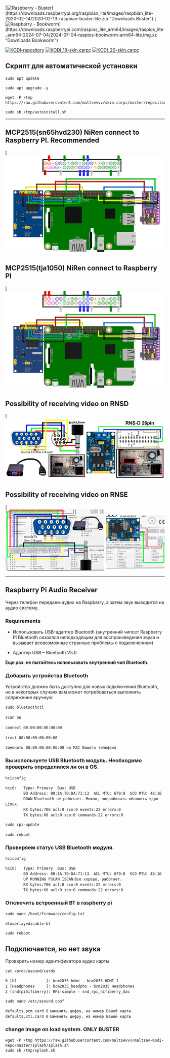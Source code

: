 [![Raspberry - Buster](https://img.shields.io/badge/Raspberry-Buster_(Kodi_18)-blue?logo=raspberrypi&logoColor=red)](https://downloads.raspberrypi.org/raspbian_lite/images/raspbian_lite-2020-02-14/2020-02-13-raspbian-buster-lite.zip "Downloads Buster")
[![Raspberry - Bookworm](https://img.shields.io/badge/Raspberry-Bookworm_(Kodi_20)-blue?logo=raspberrypi&logoColor=red)](https://downloads.raspberrypi.com/raspios_lite_arm64/images/raspios_lite_arm64-2024-07-04/2024-07-04-raspios-bookworm-arm64-lite.img.xz "Downloads Bookworm")

[![KODI-repository](https://img.shields.io/badge/KODI-repository.maltsev_kodi.zip-red?logo=kodi)](https://github.com/maltsevvv/repository-kodi/raw/refs/heads/master/repository.maltsev_kodi.zip "Downloads Repository for auto update skin")
[![KODI_18-skin.carpc](https://img.shields.io/badge/KODI_18-skin.carpc-red?logo=kodi)](https://github.com/maltsevvv/repository-kodi/raw/refs/heads/master/kodi18/skin.carpc/skin.carpc-1.0.5.zip "Downloads Latest Version Skin CarPC for Kodi 18")
[![KODI_20-skin.carpc](https://img.shields.io/badge/KODI_20-skin.carpc-red?logo=kodi)](https://github.com/maltsevvv/repository-kodi/raw/refs/heads/master/kodi20/skin.carpc/skin.carpc-1.0.5.zip "Downloads Latest Version Skin CarPC for Kodi 20")



## Скрипт для автоматической установки  
```
sudo apt update
```

```
sudo apt upgrade -y
```

```
wget -P /tmp https://raw.githubusercontent.com/maltsevvv/skin.carpc/master/repository/autoinstall.sh
```

```
sudo sh /tmp/autoinstall.sh
```

***
## MCP2515(sn65hvd230) NiRen connect to Raspberry PI. Recommended
[![RPI-CAN](https://github.com/maltsevvv/repository-kodi/blob/master/img/rpi+mcp2515sn230+pcm5102.png)

## MCP2515(tja1050) NiRen connect to Raspberry PI
[![RPI-CAN](https://github.com/maltsevvv/repository-kodi/blob/master/img/rpi+mcp2515tja1050+pcm5102.png)

## Possibility of receiving video on RNSD
[![RNSD](https://github.com/maltsevvv/repository-kodi/blob/master/img/rnsd.png)

## Possibility of receiving video on RNSE
[![RNSE](https://github.com/maltsevvv/repository-kodi/blob/master/img/rnse.png)
***
## Raspberry Pi Audio Receiver

Через телефон передаем аудио на Raspberry, а затем звук выводится на аудио систему.

### Requirements

- Использовать USB-адаптер Bluetooth (внутренний чипсет Raspberry Pi Bluetooth оказался неподходящим для воспроизведения звука и вызывает всевозможные странные проблемы с подключением)

- Адаптер USB – Bluetooth V5.0

**Еще раз: не пытайтесь использовать внутренний чип Bluetooth.**

### Добавить устройства Bluetooth

Устройство должно быть доступно для новых подключений Bluetooth, но в некоторых случаях вам может потребоваться выполнить сопряжение вручную:

    sudo bluetoothctl

    scan on

    connect 00:00:00:00:00:00

    trust 00:00:00:00:00:00

 `Заменить 00:00:00:00:00:00 на MAC Вашего телефона`
### Вы используете USB Bluetooth модуль. Необходимо проверить определился ли он в OS.

    hciconfig

`hci0:   Type: Primary  Bus: USB`  
`        BD Address: 00:1A:7D:DA:71:13  ACL MTU: 679:8  SCO MTU: 48:16`  
`        DOWN` `Bluetooth не работает. Можно, попробовать обновить ядро Linux.`  
`        RX bytes:706 acl:0 sco:0 events:22 errors:0`  
`        TX bytes:68 acl:0 sco:0 commands:22 errors:0`  

    sudo rpi-update

    sudo reboot

### Проверяем статyс USB Bluetooth модуля.

    hciconfig

`hci0:   Type: Primary  Bus: USB`  
`        BD Address: 00:1A:7D:DA:71:13  ACL MTU: 679:8  SCO MTU: 48:16`  
`        UP RUNNING PSCAN ISCAN` `Все хорошо, работает.`  
`        RX bytes:706 acl:0 sco:0 events:22 errors:0`  
`        TX bytes:68 acl:0 sco:0 commands:22 errors:0`  

### Отключить встроенный BT в raspberry pi  

    sudo nano /boot/firmware/config.txt

`dtoverlay=disable-bt`

    sudo reboot


## Подключается, но нет звука

Проверить номер идентификатора аудио карты

    cat /proc/asound/cards

`0 [b1             ]: bcm2835_hdmi - bcm2835 HDMI 1`  
`1 [Headphones     ]: bcm2835_headpho - bcm2835 Headphones`  
`2 [sndrpihifiberry]: RPi-simple - snd_rpi_hifiberry_dac`

    sudo nano /etc/asound.conf

`defaults.pcm.card 0` `заменить цифру, на номер Вашей карты`  
`defaults.ctl.card 0` `заменить цифру, на номер Вашей карты`  

### change image on load system. ONLY BUSTER


    wget -P /tmp https://raw.githubusercontent.com/maltsevvv/maltsev-Kodi-Repo/master/splash/splash.sh
    sudo sh /tmp/splash.sh

